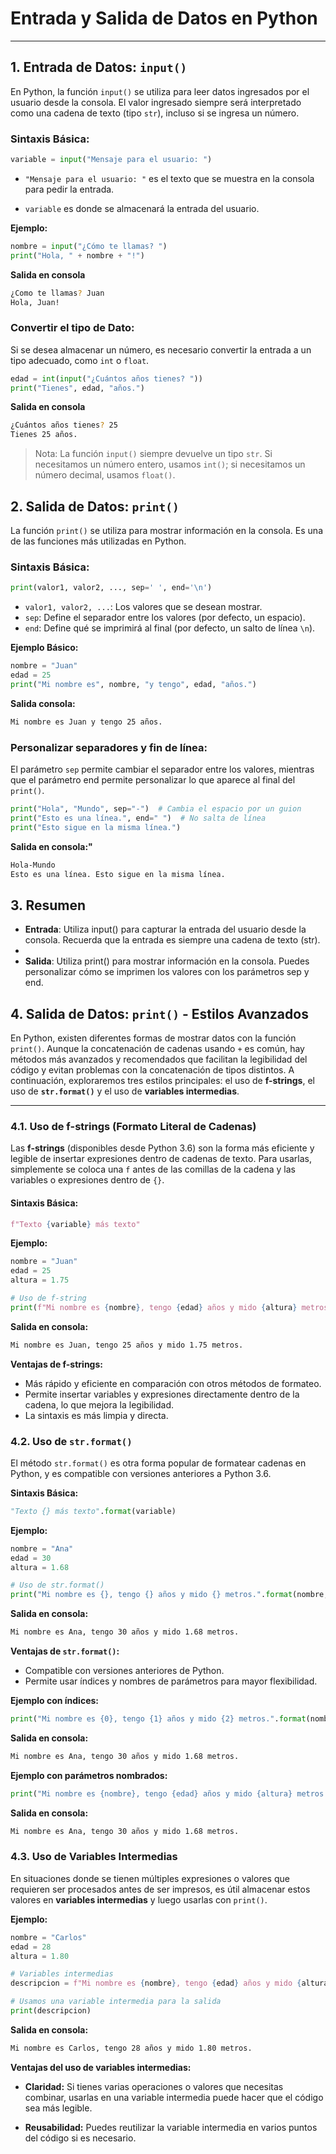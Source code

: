 # Entrada y Salida de Datos en Python

---

## **1. Entrada de Datos: `input()`**

En Python, la función `input()` se utiliza para leer datos ingresados por el usuario desde la consola. El valor ingresado siempre será interpretado como una cadena de texto (tipo `str`), incluso si se ingresa un número.

### **Sintaxis Básica:**

```python
variable = input("Mensaje para el usuario: ")
```

- `"Mensaje para el usuario: "` es el texto que se muestra en la consola para pedir la entrada.

- `variable` es donde se almacenará la entrada del usuario.

**Ejemplo:**

```python
nombre = input("¿Cómo te llamas? ")
print("Hola, " + nombre + "!")
```
**Salida en consola**

```bash
¿Como te llamas? Juan
Hola, Juan!
```

### **Convertir el tipo de Dato:**

Si se desea almacenar un número, es necesario convertir la entrada a un tipo adecuado, como `int` o `float`.

```python
edad = int(input("¿Cuántos años tienes? "))
print("Tienes", edad, "años.")
```

**Salida en consola**

```bash
¿Cuántos años tienes? 25
Tienes 25 años.
```

> Nota: La función `input()` siempre devuelve un tipo `str`. Si necesitamos un número entero, usamos `int()`; si necesitamos un número decimal, usamos `float()`.

## 2. Salida de Datos: `print()`

La función `print()` se utiliza para mostrar información en la consola. Es una de las funciones más utilizadas en Python.

### **Sintaxis Básica:**

```python
print(valor1, valor2, ..., sep=' ', end='\n')
```

- `valor1, valor2, ...`: Los valores que se desean mostrar.
- `sep`: Define el separador entre los valores (por defecto, un espacio).
- `end`: Define qué se imprimirá al final (por defecto, un salto de línea `\n`).

**Ejemplo Básico:**

```python
nombre = "Juan"
edad = 25
print("Mi nombre es", nombre, "y tengo", edad, "años.")
```

**Salida consola:**

```bash
Mi nombre es Juan y tengo 25 años.
```

### Personalizar separadores y fin de línea:

El parámetro `sep` permite cambiar el separador entre los valores, mientras que el parámetro end permite personalizar lo que aparece al final del `print()`.

```python
print("Hola", "Mundo", sep="-")  # Cambia el espacio por un guion
print("Esto es una línea.", end=" ")  # No salta de línea
print("Esto sigue en la misma línea.")
```

**Salida en consola:"**

```bash
Hola-Mundo
Esto es una línea. Esto sigue en la misma línea.
```

## 3. Resumen

- **Entrada**: Utiliza input() para capturar la entrada del usuario desde la consola. Recuerda que la entrada es siempre una cadena de texto (str).
- 
- **Salida**: Utiliza print() para mostrar información en la consola. Puedes personalizar cómo se imprimen los valores con los parámetros sep y end.

## 4. Salida de Datos: `print()` - Estilos Avanzados

En Python, existen diferentes formas de mostrar datos con la función `print()`. Aunque la concatenación de cadenas usando `+` es común, hay métodos más avanzados y recomendados que facilitan la legibilidad del código y evitan problemas con la concatenación de tipos distintos. A continuación, exploraremos tres estilos principales: el uso de **f-strings**, el uso de **`str.format()`** y el uso de **variables intermedias**.

---

### **4.1. Uso de f-strings (Formato Literal de Cadenas)**

Las **f-strings** (disponibles desde Python 3.6) son la forma más eficiente y legible de insertar expresiones dentro de cadenas de texto. Para usarlas, simplemente se coloca una `f` antes de las comillas de la cadena y las variables o expresiones dentro de `{}`.

#### **Sintaxis Básica:**

```python
f"Texto {variable} más texto"
```

**Ejemplo:**

```python
nombre = "Juan"
edad = 25
altura = 1.75

# Uso de f-string
print(f"Mi nombre es {nombre}, tengo {edad} años y mido {altura} metros.")
```

**Salida en consola:**
```bash
Mi nombre es Juan, tengo 25 años y mido 1.75 metros.
```

**Ventajas de f-strings:**

- Más rápido y eficiente en comparación con otros métodos de formateo.
- Permite insertar variables y expresiones directamente dentro de la cadena, lo que mejora la legibilidad.
- La sintaxis es más limpia y directa.

### **4.2. Uso de `str.format()`**

El método `str.format()` es otra forma popular de formatear cadenas en Python, y es compatible con versiones anteriores a Python 3.6.

**Sintaxis Básica:**

```python
"Texto {} más texto".format(variable)
```

**Ejemplo:**
```python
nombre = "Ana"
edad = 30
altura = 1.68

# Uso de str.format()
print("Mi nombre es {}, tengo {} años y mido {} metros.".format(nombre, edad, altura))
```

**Salida en consola:**
```bash
Mi nombre es Ana, tengo 30 años y mido 1.68 metros.
```

**Ventajas de `str.format()`:**

- Compatible con versiones anteriores de Python.
- Permite usar índices y nombres de parámetros para mayor flexibilidad.


**Ejemplo con índices:**

```python
print("Mi nombre es {0}, tengo {1} años y mido {2} metros.".format(nombre, edad, altura))
```

**Salida en consola:**
```bash
Mi nombre es Ana, tengo 30 años y mido 1.68 metros.
```

**Ejemplo con parámetros nombrados:**

```python
print("Mi nombre es {nombre}, tengo {edad} años y mido {altura} metros.".format(nombre=nombre, edad=edad, altura=altura))
```

**Salida en consola:**
```bash
Mi nombre es Ana, tengo 30 años y mido 1.68 metros.
```



### 4.3. Uso de Variables Intermedias

En situaciones donde se tienen múltiples expresiones o valores que requieren ser procesados antes de ser impresos, es útil almacenar estos valores en **variables intermedias** y luego usarlas con `print()`.

**Ejemplo:**

```python
nombre = "Carlos"
edad = 28
altura = 1.80

# Variables intermedias
descripcion = f"Mi nombre es {nombre}, tengo {edad} años y mido {altura} metros."

# Usamos una variable intermedia para la salida
print(descripcion)
```

**Salida en consola:**
```bash
Mi nombre es Carlos, tengo 28 años y mido 1.80 metros.
```

**Ventajas del uso de variables intermedias:**


- **Claridad:** Si tienes varias operaciones o valores que necesitas combinar, usarlas en una variable intermedia puede hacer que el código sea más legible.
  
- **Reusabilidad:** Puedes reutilizar la variable intermedia en varios puntos del código si es necesario.
